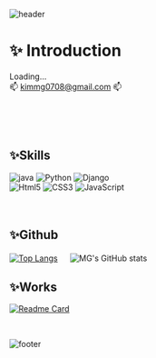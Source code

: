 <!-- https://github.com/anuraghazra/github-readme-stats -->
![header](https://capsule-render.vercel.app/api?type=waving&color=gradient&height=260&text=MG's%20Github&animation=twinkling&fontSize=45&fontAlign=81&fontAlignY=30&desc=To%20Infinity,%20and%20Beyond!&descSize=20&descAlign=83&descAlignY=45)


✨ Introduction
===========
Loading...<br>
📫 kimmg0708@gmail.com 📫 <p></p>
<br><br><br>

✨Skills
-----------
<!-- https://simpleicons.org/ -->
![java](https://img.shields.io/badge/Java-007396?style=flat&logo=Conda-Forge&logoColor=white)
![Python](https://img.shields.io/badge/Python-3776AB?style=flat&logo=python&logoColor=white)
![Django](https://img.shields.io/badge/Django-092E20?style=flat&logo=Django&logoColor=white)
<br>
![Html5](https://img.shields.io/badge/HTML5-E34F26?style=flat&logo=HTML5&logoColor=white)
![CSS3](https://img.shields.io/badge/CSS3-1572B6?style=flat&logo=CSS3&logoColor=white)
![JavaScript](https://img.shields.io/badge/JavaScript-F7DF1E?style=flat&logo=JavaScript&logoColor=white)
<br><br><br>

✨Github
-----------
<!-- https://github.com/anuraghazra/github-readme-stats/blob/master/docs/readme_kr.md#%EC%96%B8%EC%96%B4-%EC%82%AC%EC%9A%A9%EB%9F%89-%ED%86%B5%EA%B3%84 -->
<!-- https://github.com/anuraghazra/github-readme-stats -->
[![Top Langs](https://github-readme-stats.vercel.app/api/top-langs/?username=MingyeongKim0708)](https://github.com/MingyeongKim0708/github-readme-stats) 　 ![MG's GitHub stats](https://github-readme-stats.vercel.app/api?username=MingyeongKim0708&show_icons=true&theme=vue)







✨Works
-----------
[![Readme Card](https://github-readme-stats.vercel.app/api/pin/?username=KKM96&repo=houseProject)](https://github.com/KKM96/houseProject)

<br>

![footer](https://capsule-render.vercel.app/api?section=footer&type=waving&color=gradient&height=200)



<!-- 
마크다운 방식 뱃지 정리
![C](https://img.shields.io/badge/C-A8B9CC?style=flate&logo=C&logoColor=white)
![java](https://img.shields.io/badge/Java-007396?style=flat&logo=Conda-Forge&logoColor=white)
![Python](https://img.shields.io/badge/Python-3776AB?style=flat&logo=python&logoColor=white)

![Html5](https://img.shields.io/badge/HTML5-E34F26?style=flat&logo=HTML5&logoColor=white)
![CSS3](https://img.shields.io/badge/CSS3-1572B6?style=flat&logo=CSS3&logoColor=white)
![JavaScript](https://img.shields.io/badge/JavaScript-F7DF1E?style=flat&logo=JavaScript&logoColor=white)
![jQuery](https://img.shields.io/badge/jQuery-0769AD?style=flat&logo=jQuery&logoColor=white)

![Django](https://img.shields.io/badge/Django-092E20?style=flat&logo=Django&logoColor=white)
![Spring](https://img.shields.io/badge/Spring-6DB33F?style=flat&logo=Spring&logoColor=white)
![Bootstrap](https://img.shields.io/badge/Bootstrap-7952B3?style=flat&logo=Bootstrap&logoColor=white)

![Selenium](https://img.shields.io/badge/Selenium-43B02A?style=flat&logo=Selenium&logoColor=white)
![Mybatis](https://img.shields.io/badge/Mybatis-000000?style=flat&logo=Fluentd&logoColor=white)

![Oracle](https://img.shields.io/badge/Oracle%20SQL-F80000?style=flat&logo=Oracle&logoColor=white)
![MySQL](https://img.shields.io/badge/MySQL-4479A1?style=flat&logo=MySQL&logoColor=white)
![MariaDB](https://img.shields.io/badge/MariaDB-003545?style=flat&logo=MariaDB&logoColor=white)
![Linux](https://img.shields.io/badge/Linux-FCC624?style=flat&logo=Linux&logoColor=white)

![TypeScript](https://img.shields.io/badge/-TypeScript-3178C6?style=flat&logo=TypeScript&logoColor=white)
![Serverless](https://img.shields.io/badge/-Serverless-FD5750?style=flat&logo=Serverless&logoColor=white)

다른 모양
![Spring](https://img.shields.io/badge/-Spring-6DB33F?style=for-the-badge&logo=Spring&logoColor=white)
![TypeScript](https://img.shields.io/badge/-TypeScript-3178C6?style=flat-square&logo=TypeScript&logoColor=white)
![Serverless](https://img.shields.io/badge/-Serverless-FD5750?style=flat-square&logo=Serverless&logoColor=magenta)

html 방식
<img src="https://img.shields.io/badge/Java-007396?style=flat&logo=Conda-Forge&logoColor=white" />
-->


<!--
**MingyeongKim0708/MingyeongKim0708** is a ✨ _special_ ✨ repository because its `README.md` (this file) appears on your GitHub profile.

Here are some ideas to get you started:

- 🔭 I’m currently working on ...
- 🌱 I’m currently learning ...
- 👯 I’m looking to collaborate on ...
- 🤔 I’m looking for help with ...
- 💬 Ask me about ...
- 📫 How to reach me: ...
- 😄 Pronouns: ...
- ⚡ Fun fact: ...
-->
